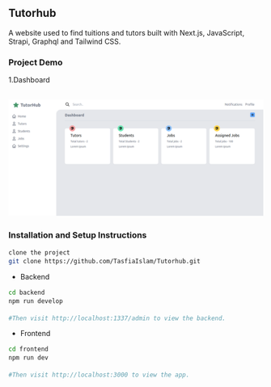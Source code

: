 ## Tutorhub  
 A website used to find tuitions and tutors built with Next.js,  JavaScript, Strapi, Graphql and Tailwind CSS.

### Project Demo

<!-- View live website [WriteUp](http://tasfiaislam.github.io/react-blog) -->

1.Dashboard
   
![Home](screenshots/dashboard.png)
---


### Installation and Setup Instructions

```bash
clone the project
git clone https://github.com/TasfiaIslam/Tutorhub.git
```
- Backend
```bash
cd backend
npm run develop

#Then visit http://localhost:1337/admin to view the backend.
```

- Frontend 
```bash
cd frontend
npm run dev

#Then visit http://localhost:3000 to view the app.
```




